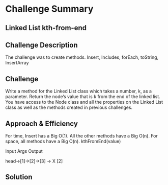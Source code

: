# Challenge Summary

## Linked List kth-from-end

## Challenge Description
The challenge was to create methods. Insert, Includes, forEach, toString, InsertArray

## Challenge
Write a method for the Linked List class which takes a number, k, as a parameter. Return the node’s value that is k from the end of the linked list. You have access to the Node class and all the properties on the Linked List class as well as the methods created in previous challenges. ​

## Approach & Efficiency
For time, Insert has a Big O(1). All the other methods have a Big O(n). For space, all methods have a Big O(n).
kthFromEnd(value)

Input                  Args  Output

head->[1]->[2]->[3] ->  X      [2] 

## Solution
<!-- Embedded whiteboard image -->